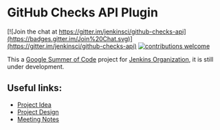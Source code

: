 # GitHub Checks API Plugin
[![Join the chat at https://gitter.im/jenkinsci/github-checks-api](https://badges.gitter.im/Join%20Chat.svg)](https://gitter.im/jenkinsci/github-checks-api)
[![contributions welcome](https://img.shields.io/badge/contributions-welcome-brightgreen.svg?style=flat)](https://github.com/dwyl/esta/issues)

This a [Google Summer of Code](https://summerofcode.withgoogle.com/) project for [Jenkins Organization](https://www.jenkins.io/), it is still under development.

## Useful links:
* [Project Idea](https://www.jenkins.io/projects/gsoc/2020/project-ideas/github-checks/)
* [Project Design](https://docs.google.com/document/d/1hVQTd9jKw0sx8JQR8KjbM-7lWW84e2vFjmmkzBpBbSk/edit?usp=sharing)
* [Meeting Notes](https://docs.google.com/document/d/1TZLmu3nBPbwUjzLVYGnV_YtYvmzxzw6A4eEVYpbmi3Y/edit?usp=sharing)


